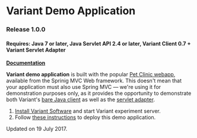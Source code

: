 # Variant Demo Application
### Release 1.0.0
#### Requires: Java 7 or later, Java Servlet API 2.4 or later, Variant Client 0.7 + Variant Servlet Adapter

[__Documentation__](http://www.getvariant.com/docs/0-7/installation-and-demo/#section-3)

__Variant demo application__ is built with the popular [Pet Clinic webapp](https://github.com/spring-projects/spring-petclinic), available from the Sprinig MVC Web framework. This doesn't mean that your application must also use Spring MVC — we're using it for demonstration purposes only, as it provides the opportunity to demonstrate both Variant's [bare Java client](http://getvariant.com/docs/0-7/clients/variant-java-client/#section-2) as well as the [servlet adapter](/servlet-adapter).

1. [Install Variant Software](http://www.getvariant.com/docs/0-7/installation-and-demo/#section-2) and start Variant experiment server.
2. Follow [these instructions](http://www.getvariant.com/docs/0-7/installation-and-demo/#section-3) to deploy this demo application.


Updated on 19 July 2017.
